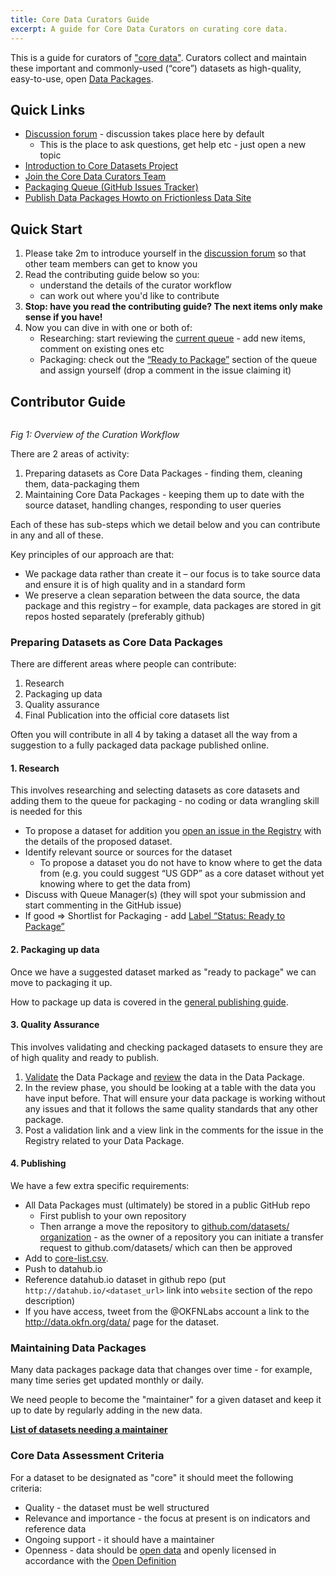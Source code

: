 ```yaml
---
title: Core Data Curators Guide
excerpt: A guide for Core Data Curators on curating core data.
---
```


This is a guide for curators of ["core data"][core-intro]. Curators collect and maintain these important and commonly-used (“core”) datasets as high-quality, easy-to-use, open [Data Packages][dp].

[dp]: http://frictionlessdata.io/data-packages/

## Quick Links

- [Discussion forum][forum] - discussion takes place here by default
  - This is the place to ask questions, get help etc - just open a new topic
- [Introduction to Core Datasets Project][core-intro]
- [Join the Core Data Curators Team][core-intro-team]
- [Packaging Queue (GitHub Issues Tracker)](https://github.com/datasets/registry/issues)
- [Publish Data Packages Howto on Frictionless Data Site][publish-howto]

[core-intro]: /docs/core-data
[core-intro-team]: /docs/core-data/curators
[forum]: http://discuss.okfn.org/category/open-knowledge-labs/core-datasets
[publish-howto]: /docs/data-packages/publish/

## Quick Start

1. Please take 2m to introduce yourself in the [discussion forum](http://discuss.okfn.org/t/core-data-curators-introductions/145) so that other team members can get to know you
2. Read the contributing guide below so you:
    * understand the details of the curator workflow
    * can work out where you'd like to contribute
3.  **Stop: have you read the contributing guide? The next items only make sense if you have!**
4.  Now you can dive in with one or both of:
    * Researching: start reviewing the [current queue](https://github.com/datasets/registry/issues) - add new items, comment on existing ones etc
    * Packaging:  check out the [“Ready to Package”](https://github.com/datasets/registry/labels/Status%3A%20Ready%20to%20Package) section of the queue and assign yourself (drop a comment in the issue claiming it)

## Contributor Guide

<img src="https://docs.google.com/drawings/d/1Emi_N9GTv95Z_STW7XO2PVo0ykZgbgKvT30b1tpuXqI/pub?w=1136&h=318" alt="" />

*Fig 1: Overview of the Curation Workflow*

There are 2 areas of activity:

1. Preparing datasets as Core Data Packages - finding them, cleaning them, data-packaging them
2. Maintaining Core Data Packages - keeping them up to date with the source dataset, handling changes, responding to user queries

Each of these has sub-steps which we detail below and you can contribute in any and all of these.

Key principles of our approach are that:

* We package data rather than create it – our focus is to take source data and ensure it is of high quality and in a standard form
* We preserve a clean separation between the data source, the data package and this registry – for example, data packages are stored in git repos hosted separately (preferably github)


### Preparing Datasets as Core Data Packages

There are different areas where people can contribute:

1. Research
2. Packaging up data
3. Quality assurance
4. Final Publication into the official core datasets list

Often you will contribute in all 4 by taking a dataset all the way from a suggestion to a fully packaged data package published online.

#### 1. Research

This involves researching and selecting datasets as core datasets and adding them to the queue for packaging - no coding or data wrangling skill is needed for this

* To propose a dataset for addition you [open an issue in the Registry](https://github.com/datasets/registry/issues/new) with the details of the proposed dataset.
* Identify relevant source or sources for the dataset
  * To propose a dataset you do not have to know where to get the data from (e.g. you could suggest “US GDP” as a core dataset without yet knowing where to get the data from)
* Discuss with Queue Manager(s) (they will spot your submission and start commenting in the GitHub issue)
* If good =&gt; Shortlist for Packaging - add [Label “Status: Ready to Package”](https://github.com/datasets/registry/labels/Status%3A%20Ready%20to%20Package)

#### 2. Packaging up data

Once we have a suggested dataset marked as "ready to package" we can move to packaging it up.

How to package up data is covered in the [general publishing guide][pub].

[pub]: /docs/data-packages/publish

#### 3. Quality Assurance

This involves validating and checking packaged datasets to ensure they are of high quality and ready to publish.

1. [Validate](http://data.okfn.org/tools/validate) the Data Package and [review](http://data.okfn.org/tools/view) the data in the Data Package.
2. In the review phase, you should be looking at a table with the data you have input before. That will ensure your data package is working without any issues and that it follows the same quality standards that any other package.
3. Post a validation link and a view link in the comments for the issue in the Registry related to your Data Package.

#### 4. Publishing

We have a few extra specific requirements:

* All Data Packages must (ultimately) be stored in a public GitHub repo
  * First publish to your own repository
  * Then arrange a move the repository to [github.com/datasets/ organization](https://github.com/datasets/) - as the owner of a repository you can initiate a transfer request to github.com/datasets/ which can then be approved
* Add to [core-list.csv](https://github.com/datasets/registry/blob/master/core-list.csv).
* Push to datahub.io
* Reference datahub.io dataset in github repo (put `http://datahub.io/<dataset_url>` link into `website` section of the repo description) 
* If you have access, tweet from the @OKFNLabs account a link to the http://data.okfn.org/data/ page for the dataset.


### Maintaining Data Packages

Many data packages package data that changes over time - for example, many time series get updated monthly or daily.

We need people to become the "maintainer" for a given dataset and keep it up to date by regularly adding in the new data.

**[List of datasets needing a maintainer][maintainer]**

[maintainer]: https://github.com/datasets/registry/labels/Status%3A%20Maintainer%20Wanted


### Core Data Assessment Criteria

For a dataset to be designated as "core" it should meet the following criteria:

* Quality - the dataset must be well structured
* Relevance and importance - the focus at present is on indicators and reference data
* Ongoing support - it should have a maintainer
* Openness - data should be <a href="http://opendefinition.org/">open data</a> and openly licensed in accordance with the <a href="http://opendefinition.org/">Open Definition</a>
